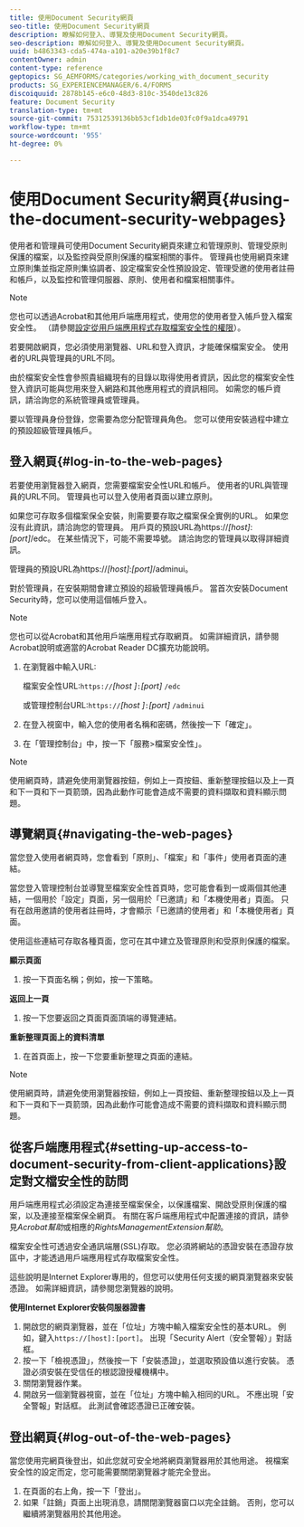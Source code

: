 ```yaml
---
title: 使用Document Security網頁
seo-title: 使用Document Security網頁
description: 瞭解如何登入、導覽及使用Document Security網頁。
seo-description: 瞭解如何登入、導覽及使用Document Security網頁。
uuid: b4863343-cda5-474a-a101-a20e39b1f8c7
contentOwner: admin
content-type: reference
geptopics: SG_AEMFORMS/categories/working_with_document_security
products: SG_EXPERIENCEMANAGER/6.4/FORMS
discoiquuid: 2878b145-e6c0-48d3-810c-3540de13c826
feature: Document Security
translation-type: tm+mt
source-git-commit: 75312539136bb53cf1db1de03fc0f9a1dca49791
workflow-type: tm+mt
source-wordcount: '955'
ht-degree: 0%

---
```



# 使用Document Security網頁{#using-the-document-security-webpages}

使用者和管理員可使用Document Security網頁來建立和管理原則、管理受原則保護的檔案，以及監控與受原則保護的檔案相關的事件。 管理員也使用網頁來建立原則集並指定原則集協調者、設定檔案安全性預設設定、管理受邀的使用者註冊和帳戶，以及監控和管理伺服器、原則、使用者和檔案相關事件。

>[!NOTE]
>
>您也可以透過Acrobat和其他用戶端應用程式，使用您的使用者登入帳戶登入檔案安全性。 （請參閱[設定從用戶端應用程式存取檔案安全性的權限](using-document-security-web-pages.md#setting-up-access-to-document-security-from-client-applications)）。

若要開啟網頁，您必須使用瀏覽器、URL和登入資訊，才能確保檔案安全。 使用者的URL與管理員的URL不同。

由於檔案安全性會參照貴組織現有的目錄以取得使用者資訊，因此您的檔案安全性登入資訊可能與您用來登入網路和其他應用程式的資訊相同。 如需您的帳戶資訊，請洽詢您的系統管理員或管理員。

要以管理員身份登錄，您需要為您分配管理員角色。 您可以使用安裝過程中建立的預設超級管理員帳戶。

## 登入網頁{#log-in-to-the-web-pages}

若要使用瀏覽器登入網頁，您需要檔案安全性URL和帳戶。 使用者的URL與管理員的URL不同。 管理員也可以登入使用者頁面以建立原則。

如果您可存取多個檔案保全安裝，則需要要存取之檔案保全實例的URL。 如果您沒有此資訊，請洽詢您的管理員。 用戶頁的預設URL為https://*[host]*:*[port]*/edc。 在某些情況下，可能不需要埠號。 請洽詢您的管理員以取得詳細資訊。

管理員的預設URL為https://*[host]*:*[port]*/adminui。

對於管理員，在安裝期間會建立預設的超級管理員帳戶。 當首次安裝Document Security時，您可以使用這個帳戶登入。

>[!NOTE]
>
>您也可以從Acrobat和其他用戶端應用程式存取網頁。 如需詳細資訊，請參閱Acrobat說明或適當的Acrobat Reader DC擴充功能說明。

1. 在瀏覽器中輸入URL:

   檔案安全性URL:`https://`*[host ]*`:`*[port]* `/edc`

   或管理控制台URL:`https://`*[host ]*`:`*[port]* `/adminui`

1. 在登入視窗中，輸入您的使用者名稱和密碼，然後按一下「確定」。
1. 在「管理控制台」中，按一下「服務>檔案安全性」。

>[!NOTE]
>
>使用網頁時，請避免使用瀏覽器按鈕，例如上一頁按鈕、重新整理按鈕以及上一頁和下一頁和下一頁箭頭，因為此動作可能會造成不需要的資料擷取和資料顯示問題。

## 導覽網頁{#navigating-the-web-pages}

當您登入使用者網頁時，您會看到「原則」、「檔案」和「事件」使用者頁面的連結。

當您登入管理控制台並導覽至檔案安全性首頁時，您可能會看到一或兩個其他連結，一個用於「設定」頁面，另一個用於「已邀請」和「本機使用者」頁面。 只有在啟用邀請的使用者註冊時，才會顯示「已邀請的使用者」和「本機使用者」頁面。

使用這些連結可存取各種頁面，您可在其中建立及管理原則和受原則保護的檔案。

**顯示頁面**

1. 按一下頁面名稱；例如，按一下策略。

**返回上一頁**

1. 按一下您要返回之頁面頁面頂端的導覽連結。

**重新整理頁面上的資料清單**

1. 在首頁面上，按一下您要重新整理之頁面的連結。

>[!NOTE]
>
>使用網頁時，請避免使用瀏覽器按鈕，例如上一頁按鈕、重新整理按鈕以及上一頁和下一頁和下一頁箭頭，因為此動作可能會造成不需要的資料擷取和資料顯示問題。

## 從客戶端應用程式{#setting-up-access-to-document-security-from-client-applications}設定對文檔安全性的訪問

用戶端應用程式必須設定為連接至檔案保全，以保護檔案、開啟受原則保護的檔案，以及連接至檔案保全網頁。 有關在客戶端應用程式中配置連接的資訊，請參見&#x200B;*Acrobat幫助*&#x200B;或相應的&#x200B;*RightsManagementExtension幫助*。

檔案安全性可透過安全通訊端層(SSL)存取。 您必須將網站的憑證安裝在憑證存放區中，才能透過用戶端應用程式存取檔案安全性。

<!-- Fix broken link See Configuring SSL for information on SSL.-->

這些說明是Internet Explorer專用的，但您可以使用任何支援的網頁瀏覽器來安裝憑證。 如需詳細資訊，請參閱您瀏覽器的說明。

**使用Internet Explorer安裝伺服器證書**

1. 開啟您的網頁瀏覽器，並在「位址」方塊中輸入檔案安全性的基本URL。 例如，鍵入`https://[host]:[port]`。 出現「Security Alert（安全警報）」對話框。
1. 按一下「檢視憑證」，然後按一下「安裝憑證」，並選取預設值以進行安裝。 憑證必須安裝在受信任的根認證授權機構中。
1. 關閉瀏覽器作業。
1. 開啟另一個瀏覽器視窗，並在「位址」方塊中輸入相同的URL。 不應出現「安全警報」對話框。 此測試會確認憑證已正確安裝。

## 登出網頁{#log-out-of-the-web-pages}

當您使用完網頁後登出，如此您就可安全地將網頁瀏覽器用於其他用途。 視檔案安全性的設定而定，您可能需要關閉瀏覽器才能完全登出。

1. 在頁面的右上角，按一下「登出」。
1. 如果「註銷」頁面上出現消息，請關閉瀏覽器窗口以完全註銷。 否則，您可以繼續將瀏覽器用於其他用途。

